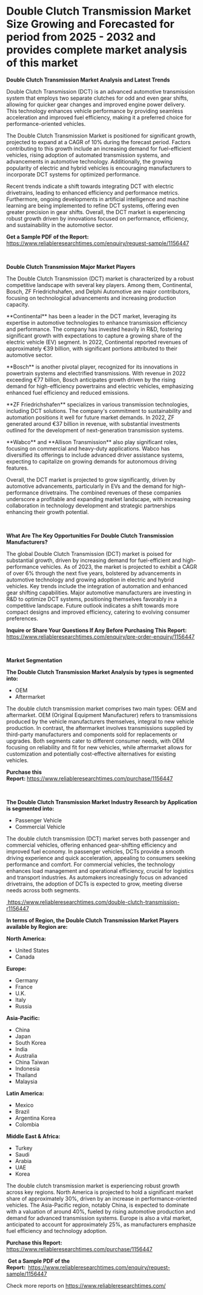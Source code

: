 <p><h1>Double Clutch Transmission Market Size Growing and Forecasted for period from 2025 - 2032 and provides complete market analysis of this market</h1></p><p><strong>Double Clutch Transmission Market Analysis and Latest Trends</strong></p>
<p><p>Double Clutch Transmission (DCT) is an advanced automotive transmission system that employs two separate clutches for odd and even gear shifts, allowing for quicker gear changes and improved engine power delivery. This technology enhances vehicle performance by providing seamless acceleration and improved fuel efficiency, making it a preferred choice for performance-oriented vehicles.</p><p>The Double Clutch Transmission Market is positioned for significant growth, projected to expand at a CAGR of 10% during the forecast period. Factors contributing to this growth include an increasing demand for fuel-efficient vehicles, rising adoption of automated transmission systems, and advancements in automotive technology. Additionally, the growing popularity of electric and hybrid vehicles is encouraging manufacturers to incorporate DCT systems for optimized performance.</p><p>Recent trends indicate a shift towards integrating DCT with electric drivetrains, leading to enhanced efficiency and performance metrics. Furthermore, ongoing developments in artificial intelligence and machine learning are being implemented to refine DCT systems, offering even greater precision in gear shifts. Overall, the DCT market is experiencing robust growth driven by innovations focused on performance, efficiency, and sustainability in the automotive sector.</p></p>
<p><strong>Get a Sample PDF of the Report:&nbsp;</strong> <a href="https://www.reliableresearchtimes.com/enquiry/request-sample/1156447?utm_campaign=2042&utm_medium=2&utm_source=Github&utm_content=ia&utm_term=30032025&utm_id=double-clutch-transmission">https://www.reliableresearchtimes.com/enquiry/request-sample/1156447</a></p>
<p>&nbsp;</p>
<p><strong>Double Clutch Transmission Major Market Players</strong></p>
<p><p>The Double Clutch Transmission (DCT) market is characterized by a robust competitive landscape with several key players. Among them, Continental, Bosch, ZF Friedrichshafen, and Delphi Automotive are major contributors, focusing on technological advancements and increasing production capacity.</p><p>**Continental** has been a leader in the DCT market, leveraging its expertise in automotive technologies to enhance transmission efficiency and performance. The company has invested heavily in R&D, fostering significant growth with expectations to capture a growing share of the electric vehicle (EV) segment. In 2022, Continental reported revenues of approximately €39 billion, with significant portions attributed to their automotive sector.</p><p>**Bosch** is another pivotal player, recognized for its innovations in powertrain systems and electrified transmissions. With revenue in 2022 exceeding €77 billion, Bosch anticipates growth driven by the rising demand for high-efficiency powertrains and electric vehicles, emphasizing enhanced fuel efficiency and reduced emissions.</p><p>**ZF Friedrichshafen** specializes in various transmission technologies, including DCT solutions. The company's commitment to sustainability and automation positions it well for future market demands. In 2022, ZF generated around €37 billion in revenue, with substantial investments outlined for the development of next-generation transmission systems.</p><p>**Wabco** and **Allison Transmission** also play significant roles, focusing on commercial and heavy-duty applications. Wabco has diversified its offerings to include advanced driver assistance systems, expecting to capitalize on growing demands for autonomous driving features.</p><p>Overall, the DCT market is projected to grow significantly, driven by automotive advancements, particularly in EVs and the demand for high-performance drivetrains. The combined revenues of these companies underscore a profitable and expanding market landscape, with increasing collaboration in technology development and strategic partnerships enhancing their growth potential.</p></p>
<p>&nbsp;</p>
<p><strong>What Are The Key Opportunities For Double Clutch Transmission Manufacturers?</strong></p>
<p><p>The global Double Clutch Transmission (DCT) market is poised for substantial growth, driven by increasing demand for fuel-efficient and high-performance vehicles. As of 2023, the market is projected to exhibit a CAGR of over 6% through the next five years, bolstered by advancements in automotive technology and growing adoption in electric and hybrid vehicles. Key trends include the integration of automation and enhanced gear shifting capabilities. Major automotive manufacturers are investing in R&D to optimize DCT systems, positioning themselves favorably in a competitive landscape. Future outlook indicates a shift towards more compact designs and improved efficiency, catering to evolving consumer preferences.</p></p>
<p><strong>Inquire or Share Your Questions If Any Before Purchasing This Report:</strong> <a href="https://www.reliableresearchtimes.com/enquiry/pre-order-enquiry/1156447?utm_campaign=2042&utm_medium=2&utm_source=Github&utm_content=ia&utm_term=30032025&utm_id=double-clutch-transmission">https://www.reliableresearchtimes.com/enquiry/pre-order-enquiry/1156447</a></p>
<p>&nbsp;</p>
<p><strong>Market Segmentation</strong></p>
<p><strong>The Double Clutch Transmission Market Analysis by types is segmented into:</strong></p>
<p><ul><li>OEM</li><li>Aftermarket</li></ul></p>
<p><p>The double clutch transmission market comprises two main types: OEM and aftermarket. OEM (Original Equipment Manufacturer) refers to transmissions produced by the vehicle manufacturers themselves, integral to new vehicle production. In contrast, the aftermarket involves transmissions supplied by third-party manufacturers and components sold for replacements or upgrades. Both segments cater to different consumer needs, with OEM focusing on reliability and fit for new vehicles, while aftermarket allows for customization and potentially cost-effective alternatives for existing vehicles.</p></p>
<p><strong>Purchase this Report:&nbsp;</strong><a href="https://www.reliableresearchtimes.com/purchase/1156447?utm_campaign=2042&utm_medium=2&utm_source=Github&utm_content=ia&utm_term=30032025&utm_id=double-clutch-transmission">https://www.reliableresearchtimes.com/purchase/1156447</a></p>
<p>&nbsp;</p>
<p><strong>The Double Clutch Transmission Market Industry Research by Application is segmented into:</strong></p>
<p><ul><li>Passenger Vehicle</li><li>Commercial Vehicle</li></ul></p>
<p><p>The double clutch transmission (DCT) market serves both passenger and commercial vehicles, offering enhanced gear-shifting efficiency and improved fuel economy. In passenger vehicles, DCTs provide a smooth driving experience and quick acceleration, appealing to consumers seeking performance and comfort. For commercial vehicles, the technology enhances load management and operational efficiency, crucial for logistics and transport industries. As automakers increasingly focus on advanced drivetrains, the adoption of DCTs is expected to grow, meeting diverse needs across both segments.</p></p>
<p><a href="https://www.reliableresearchtimes.com/double-clutch-transmission-r1156447?utm_campaign=2042&utm_medium=2&utm_source=Github&utm_content=ia&utm_term=30032025&utm_id=double-clutch-transmission">&nbsp;https://www.reliableresearchtimes.com/double-clutch-transmission-r1156447</a></p>
<p><strong>In terms of Region, the Double Clutch Transmission Market Players available by Region are:</strong></p>
<p>
    <p> <strong> North America: </strong>
        <ul>
            <li>United States</li>
            <li>Canada</li>
        </ul>
        </p> 
    <p> <strong> Europe: </strong>
        <ul>
            <li>Germany</li>
            <li>France</li>
            <li>U.K.</li>
            <li>Italy</li>
            <li>Russia</li>
        </ul>
        </p> 
    <p> <strong> Asia-Pacific: </strong>
        <ul>
            <li>China</li>
            <li>Japan</li>
            <li>South Korea</li>
            <li>India</li>
            <li>Australia</li>
            <li>China Taiwan</li>
            <li>Indonesia</li>
            <li>Thailand</li>
            <li>Malaysia</li>
        </ul>
        </p> 
    <p> <strong> Latin America: </strong>
        <ul>
            <li>Mexico</li>
            <li>Brazil</li>
            <li>Argentina Korea</li>
            <li>Colombia</li>
        </ul>
        </p> 
    <p> <strong> Middle East & Africa: </strong>
        <ul>
            <li>Turkey</li>
            <li>Saudi</li>
            <li>Arabia</li>
            <li>UAE</li>
            <li>Korea</li>
        </ul>
    </p>
    </p>
<p><p>The double clutch transmission market is experiencing robust growth across key regions. North America is projected to hold a significant market share of approximately 30%, driven by an increase in performance-oriented vehicles. The Asia-Pacific region, notably China, is expected to dominate with a valuation of around 40%, fueled by rising automotive production and demand for advanced transmission systems. Europe is also a vital market, anticipated to account for approximately 25%, as manufacturers emphasize fuel efficiency and technology adoption.</p></p>
<p><strong>Purchase this Report: </strong><a href="https://www.reliableresearchtimes.com/purchase/1156447?utm_campaign=2042&utm_medium=2&utm_source=Github&utm_content=ia&utm_term=30032025&utm_id=double-clutch-transmission">https://www.reliableresearchtimes.com/purchase/1156447</a></p>
<p>&nbsp;<strong>Get a Sample PDF of the Report:&nbsp;&nbsp;</strong><a href="https://www.reliableresearchtimes.com/enquiry/request-sample/1156447?utm_campaign=2042&utm_medium=2&utm_source=Github&utm_content=ia&utm_term=30032025&utm_id=double-clutch-transmission">https://www.reliableresearchtimes.com/enquiry/request-sample/1156447</a></p>
<p><strong></strong></p>
<p>Check more reports on <a href="https://www.reliableresearchtimes.com/?utm_campaign=2042&utm_medium=2&utm_source=Github&utm_content=ia&utm_term=30032025&utm_id=double-clutch-transmission">https://www.reliableresearchtimes.com/</a></p>